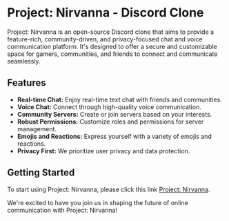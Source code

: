 # Project: Nirvanna - Discord Clone

Project: Nirvanna is an open-source Discord clone that aims to provide a feature-rich, community-driven, and privacy-focused chat and voice communication platform. It's designed to offer a secure and customizable space for gamers, communities, and friends to connect and communicate seamlessly.

## Features
- **Real-time Chat:** Enjoy real-time text chat with friends and communities.
- **Voice Chat:** Connect through high-quality voice communication.
- **Community Servers:** Create or join servers based on your interests.
- **Robust Permissions:** Customize roles and permissions for server management.
- **Emojis and Reactions:** Express yourself with a variety of emojis and reactions.
- **Privacy First:** We prioritize user privacy and data protection.

## Getting Started
To start using Project: Nirvanna, please click this link [Project: Nirvanna](project-nirvanna-production.up.railway.app).

We're excited to have you join us in shaping the future of online communication with Project: Nirvanna!
